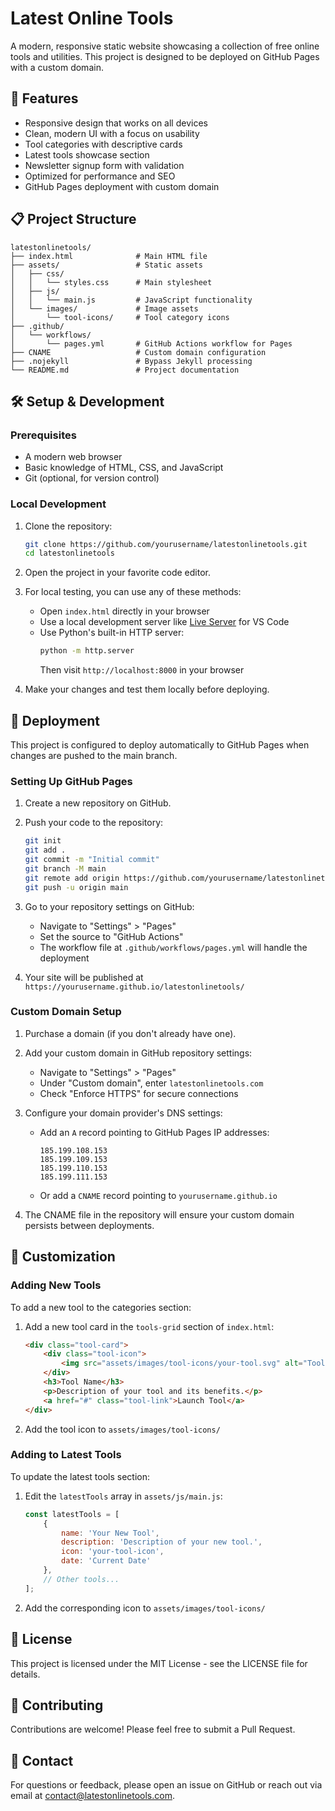 # Latest Online Tools

A modern, responsive static website showcasing a collection of free online tools and utilities. This project is designed to be deployed on GitHub Pages with a custom domain.

## 🚀 Features

- Responsive design that works on all devices
- Clean, modern UI with a focus on usability
- Tool categories with descriptive cards
- Latest tools showcase section
- Newsletter signup form with validation
- Optimized for performance and SEO
- GitHub Pages deployment with custom domain

## 📋 Project Structure

```
latestonlinetools/
├── index.html              # Main HTML file
├── assets/                 # Static assets
│   ├── css/
│   │   └── styles.css      # Main stylesheet
│   ├── js/
│   │   └── main.js         # JavaScript functionality
│   └── images/             # Image assets
│       └── tool-icons/     # Tool category icons
├── .github/
│   └── workflows/
│       └── pages.yml       # GitHub Actions workflow for Pages
├── CNAME                   # Custom domain configuration
├── .nojekyll               # Bypass Jekyll processing
└── README.md               # Project documentation
```

## 🛠️ Setup & Development

### Prerequisites

- A modern web browser
- Basic knowledge of HTML, CSS, and JavaScript
- Git (optional, for version control)

### Local Development

1. Clone the repository:
   ```bash
   git clone https://github.com/yourusername/latestonlinetools.git
   cd latestonlinetools
   ```

2. Open the project in your favorite code editor.

3. For local testing, you can use any of these methods:
   - Open `index.html` directly in your browser
   - Use a local development server like [Live Server](https://marketplace.visualstudio.com/items?itemName=ritwickdey.LiveServer) for VS Code
   - Use Python's built-in HTTP server:
     ```bash
     python -m http.server
     ```
     Then visit `http://localhost:8000` in your browser

4. Make your changes and test them locally before deploying.

## 🚢 Deployment

This project is configured to deploy automatically to GitHub Pages when changes are pushed to the main branch.

### Setting Up GitHub Pages

1. Create a new repository on GitHub.

2. Push your code to the repository:
   ```bash
   git init
   git add .
   git commit -m "Initial commit"
   git branch -M main
   git remote add origin https://github.com/yourusername/latestonlinetools.git
   git push -u origin main
   ```

3. Go to your repository settings on GitHub:
   - Navigate to "Settings" > "Pages"
   - Set the source to "GitHub Actions"
   - The workflow file at `.github/workflows/pages.yml` will handle the deployment

4. Your site will be published at `https://yourusername.github.io/latestonlinetools/`

### Custom Domain Setup

1. Purchase a domain (if you don't already have one).

2. Add your custom domain in GitHub repository settings:
   - Navigate to "Settings" > "Pages"
   - Under "Custom domain", enter `latestonlinetools.com`
   - Check "Enforce HTTPS" for secure connections

3. Configure your domain provider's DNS settings:
   - Add an `A` record pointing to GitHub Pages IP addresses:
     ```
     185.199.108.153
     185.199.109.153
     185.199.110.153
     185.199.111.153
     ```
   - Or add a `CNAME` record pointing to `yourusername.github.io`

4. The CNAME file in the repository will ensure your custom domain persists between deployments.

## 🧩 Customization

### Adding New Tools

To add a new tool to the categories section:

1. Add a new tool card in the `tools-grid` section of `index.html`:
   ```html
   <div class="tool-card">
       <div class="tool-icon">
           <img src="assets/images/tool-icons/your-tool.svg" alt="Tool Name Icon" width="48" height="48">
       </div>
       <h3>Tool Name</h3>
       <p>Description of your tool and its benefits.</p>
       <a href="#" class="tool-link">Launch Tool</a>
   </div>
   ```

2. Add the tool icon to `assets/images/tool-icons/`

### Adding to Latest Tools

To update the latest tools section:

1. Edit the `latestTools` array in `assets/js/main.js`:
   ```javascript
   const latestTools = [
       {
           name: 'Your New Tool',
           description: 'Description of your new tool.',
           icon: 'your-tool-icon',
           date: 'Current Date'
       },
       // Other tools...
   ];
   ```

2. Add the corresponding icon to `assets/images/tool-icons/`

## 📝 License

This project is licensed under the MIT License - see the LICENSE file for details.

## 🤝 Contributing

Contributions are welcome! Please feel free to submit a Pull Request.

## 📧 Contact

For questions or feedback, please open an issue on GitHub or reach out via email at contact@latestonlinetools.com.
